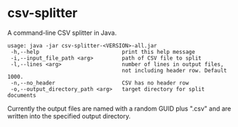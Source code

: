 # csv-splitter
A command-line CSV splitter in Java.

    usage: java -jar csv-splitter-<VERSION>-all.jar
     -h,--help                          print this help message
     -i,--input_file_path <arg>         path of CSV file to split
     -l,--lines <arg>                   number of lines in output files, 
                                        not including header row. Default 1000.
     -n,--no_header                     CSV has no header row
     -o,--output_directory_path <arg>   target directory for split documents

Currently the output files are named with a random GUID plus ".csv" and are written into the specified output directory.

